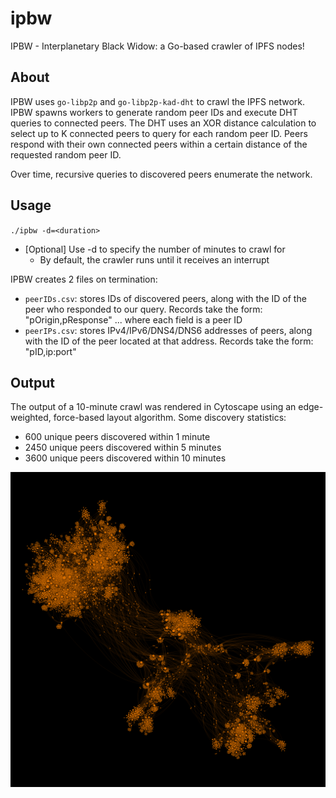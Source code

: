 # ipbw
IPBW - Interplanetary Black Widow: a Go-based crawler of IPFS nodes!

## About

IPBW uses `go-libp2p` and `go-libp2p-kad-dht` to crawl the IPFS network. IPBW spawns workers to generate random peer IDs and execute DHT queries to connected peers. The DHT uses an XOR distance calculation to select up to K connected peers to query for each random peer ID. Peers respond with their own connected peers within a certain distance of the requested random peer ID.

Over time, recursive queries to discovered peers enumerate the network.

## Usage

`./ipbw -d=<duration>`

* [Optional] Use -d to specify the number of minutes to crawl for
    * By default, the crawler runs until it receives an interrupt

IPBW creates 2 files on termination:
* `peerIDs.csv`: stores IDs of discovered peers, along with the ID of the peer who responded to our query. Records take the form: "pOrigin,pResponse" ... where each field is a peer ID
* `peerIPs.csv`: stores IPv4/IPv6/DNS4/DNS6 addresses of peers, along with the ID of the peer located at that address. Records take the form: "pID,ip:port"

## Output

The output of a 10-minute crawl was rendered in Cytoscape using an edge-weighted, force-based layout algorithm. Some discovery statistics:
* 600 unique peers discovered within 1 minute
* 2450 unique peers discovered within 5 minutes
* 3600 unique peers discovered within 10 minutes

![Image](graph.png)